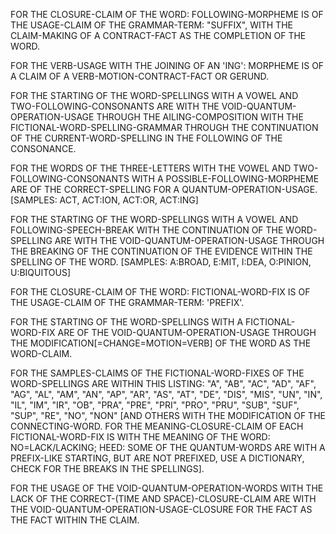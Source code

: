 FOR THE CLOSURE-CLAIM OF THE WORD: FOLLOWING-MORPHEME IS OF THE USAGE-CLAIM OF THE GRAMMAR-TERM: "SUFFIX", WITH THE CLAIM-MAKING OF A CONTRACT-FACT AS THE COMPLETION OF THE WORD.

FOR THE VERB-USAGE WITH THE JOINING OF AN 'ING': MORPHEME IS OF A CLAIM OF A VERB-MOTION-CONTRACT-FACT OR GERUND.

FOR THE STARTING OF THE WORD-SPELLINGS WITH A VOWEL AND TWO-FOLLOWING-CONSONANTS ARE WITH THE VOID-QUANTUM-OPERATION-USAGE THROUGH THE AILING-COMPOSITION WITH THE FICTIONAL-WORD-SPELLING-GRAMMAR THROUGH THE CONTINUATION OF THE CURRENT-WORD-SPELLING IN THE FOLLOWING OF THE CONSONANCE.

FOR THE WORDS OF THE THREE-LETTERS WITH THE VOWEL AND TWO-FOLLOWING-CONSONANTS WITH A POSSIBLE-FOLLOWING-MORPHEME ARE OF THE CORRECT-SPELLING FOR A QUANTUM-OPERATION-USAGE.
[SAMPLES: ACT, ACT:ION, ACT:OR, ACT:ING]

FOR THE STARTING OF THE WORD-SPELLINGS WITH A VOWEL AND FOLLOWING-SPEECH-BREAK WITH THE CONTINUATION OF THE WORD-SPELLING ARE WITH THE VOID-QUANTUM-OPERATION-USAGE THROUGH THE BREAKING OF THE CONTINUATION OF THE EVIDENCE WITHIN THE SPELLING OF THE WORD.
[SAMPLES: A:BROAD, E:MIT, I:DEA, O:PINION, U:BIQUITOUS]

FOR THE CLOSURE-CLAIM OF THE WORD: FICTIONAL-WORD-FIX IS OF THE USAGE-CLAIM OF THE GRAMMAR-TERM: 'PREFIX'.

FOR THE STARTING OF THE WORD-SPELLINGS WITH A FICTIONAL-WORD-FIX ARE OF THE VOID-QUANTUM-OPERATION-USAGE THROUGH THE MODIFICATION[=CHANGE=MOTION=VERB] OF THE WORD AS THE WORD-CLAIM.

FOR THE SAMPLES-CLAIMS OF THE FICTIONAL-WORD-FIXES OF THE WORD-SPELLINGS ARE WITHIN THIS LISTING: "A", "AB", "AC", "AD", "AF", "AG", "AL", "AM", "AN", "AP", "AR", "AS", "AT", "DE", "DIS", "MIS", "UN", "IN", "IL", "IM", "IR", "OB", "PRA", "PRE", "PRI", "PRO", "PRU", "SUB", "SUF", "SUP", "RE", "NO", "NON" [AND OTHERS WITH THE MODIFICATION OF THE CONNECTING-WORD. FOR THE MEANING-CLOSURE-CLAIM OF EACH FICTIONAL-WORD-FIX IS WITH THE MEANING OF THE WORD: NO=LACK/LACKING; HEED: SOME OF THE QUANTUM-WORDS ARE WITH A PREFIX-LIKE STARTING, BUT ARE NOT PREFIXED, USE A DICTIONARY, CHECK FOR THE BREAKS IN THE SPELLINGS].

FOR THE USAGE OF THE VOID-QUANTUM-OPERATION-WORDS WITH THE LACK OF THE CORRECT-(TIME AND SPACE)-CLOSURE-CLAIM ARE WITH THE VOID-QUANTUM-OPERATION-USAGE-CLOSURE FOR THE FACT AS THE FACT WITHIN THE CLAIM.
